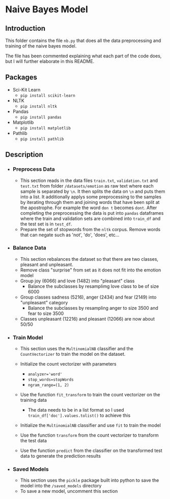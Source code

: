 # Naive Bayes Model

## Introduction

This folder contains the file `nb.py` that does all the data preprocessing and training of the naive bayes model.

The file has been commented explaining what each part of the code does, but I will further elaborate in this README.

## Packages


* Sci-Kit Learn
  * `pip install scikit-learn`
* NLTK
  * `pip install nltk`
* Pandas
  * `pip install pandas`
* Matplotlib
  * `pip install matplotlib`
* Pathlib
  * `pip install pathlib`
  
## Description

* ### Preprocess Data
    * This section reads in the data files `train.txt`, `validation.txt` and `test.txt` from folder `/datasets/emotion` as raw text where each sample is separated by `\n`. It then splits the data on `\n` and puts them into a list. 
    It additionally applys some preprocessing to the samples by iterating through them and joining words that have been split at the apostrophe. For example the word `don t` becomes `dont`. After completing the preprocessing the data is put into `pandas` dataframes where the train and validation sets are combined into `train_df` and the test set is in `test_df`.
    * Prepare the set of stopwords from the `nltk` corpus. Remove words that can negate such as 'not', 'do', 'does', etc...

* ### Balance Data
  * This section rebalances the dataset so that there are two classes, pleasant and unpleasant.
  * Remove class "surprise" from set as it does not fit into the emotion model
  * Group joy (6066) and love (1482) into "pleasant" class
      * Balance the subclasses by resamplimg love class to be of size 6000
  * Group classes sadness (5216), anger (2434) and fear (2149) into "unpleasant" category
      * Balance the subclasses by resampling anger to size 3500 and fear to size 3500
  * Classes unpleasant (12216) and pleasant (12066) are now about 50/50
  
* ### Train Model
  * This section uses the `MultinomialNB` classifier and the `CountVectorizer` to train the model on the dataset.
  * Initialize the count vectorizer with parameters
    * `analyzer='word'`
    * `stop_words=stopWords`
    * `ngram_range=(1, 2)`
  * Use the function `fit_transform` to train the count vectorizer on the training data
    * The data needs to be in a list format so I used `train_df['doc'].values.tolist()` to achieve this
  * Initialize the `MultinomialNB` classifier and use `fit` to train the model

  * Use the function `transform` from the count vectorizer to transform the test data
  * Use the function `predict` from the classifier on the transformed test data to generate the prediction results
  
* ### Saved Models
    * This section uses the `pickle` package built into python to save the model into the `/saved_models` directory
    * To save a new model, uncomment this section